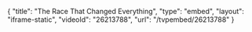 {
    "title": "The Race That Changed Everything",
    "type": "embed",
    "layout": "iframe-static",
    "videoId": "26213788",
    "url": "\/tvpembed\/26213788"
}